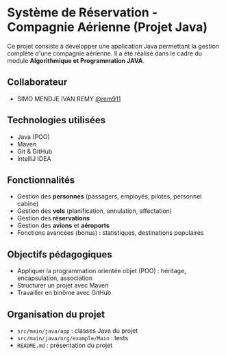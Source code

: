 #  Système de Réservation - Compagnie Aérienne (Projet Java)

Ce projet consiste à développer une application Java permettant la gestion complète d'une compagnie aérienne. Il a été réalisé dans le cadre du module **Algorithmique et Programmation JAVA**.

##  Collaborateur
- SIMO MENDJE IVAN REMY [@rem911](https://github.com/rem911)


## Technologies utilisées
- Java (POO)
- Maven
- Git & GitHub
- IntelliJ IDEA

## Fonctionnalités
- Gestion des **personnes** (passagers, employés, pilotes, personnel cabine)
- Gestion des **vols** (planification, annulation, affectation)
- Gestion des **réservations**
- Gestion des **avions** et **aéroports**
- Fonctions avancées (bonus) : statistiques, destinations populaires

## Objectifs pédagogiques
- Appliquer la programmation orientée objet (POO) : héritage, encapsulation, association
- Structurer un projet avec Maven
- Travailler en binôme avec GitHub

## Organisation du projet
- `src/main/java/app` : classes Java du projet
- `src/main/java/org/example/Main` : tests 
- `README.md` : présentation du projet

